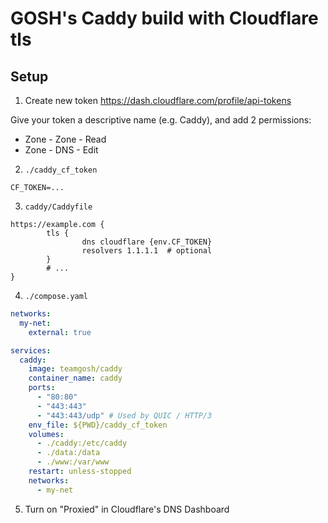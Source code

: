 # GOSH's Caddy build with Cloudflare tls

## Setup

1. Create new token https://dash.cloudflare.com/profile/api-tokens

Give your token a descriptive name (e.g. Caddy), and add 2 permissions:
- Zone - Zone - Read
- Zone - DNS - Edit

2. `./caddy_cf_token`
```env
CF_TOKEN=...
```

3. `caddy/Caddyfile`
```hcl
https://example.com {
        tls {
                dns cloudflare {env.CF_TOKEN}
                resolvers 1.1.1.1  # optional
        }
        # ...
}
```

4. `./compose.yaml`
```yaml
networks:
  my-net:
    external: true

services:
  caddy:
    image: teamgosh/caddy
    container_name: caddy
    ports:
      - "80:80"
      - "443:443"
      - "443:443/udp" # Used by QUIC / HTTP/3
    env_file: ${PWD}/caddy_cf_token
    volumes:
      - ./caddy:/etc/caddy
      - ./data:/data
      - ./www:/var/www
    restart: unless-stopped
    networks:
      - my-net
```

5. Turn on "Proxied" in Cloudflare's DNS Dashboard
